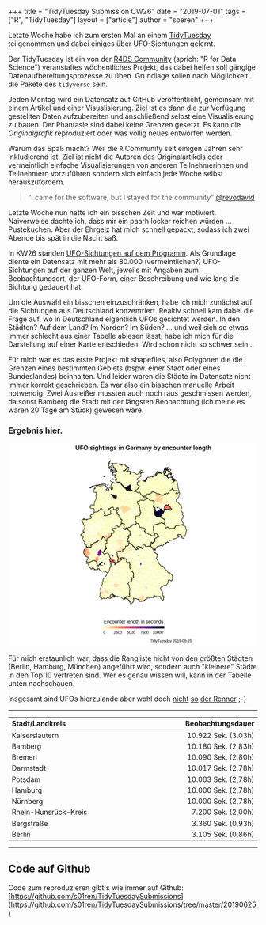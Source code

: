 +++
title = "TidyTuesday Submission CW26"
date = "2019-07-01"
tags = ["R", "TidyTuesday"]
layout = ["article"]
author = "soeren"
+++

Letzte Woche habe ich zum ersten Mal an einem [TidyTuesday](https://thomasmock.netlify.com/post/tidytuesday-a-weekly-social-data-project-in-r/) teilgenommen und dabei einiges über UFO-Sichtungen gelernt.

Der TidyTuesday ist ein von der [R4DS Community](https://github.com/rfordatascience) (sprich: "R for Data Science") veranstaltes wöchentliches Projekt, das dabei helfen soll gängige Datenaufbereitungsprozesse zu üben. Grundlage sollen nach Möglichkeit die Pakete des `tidyverse` sein. 

Jeden Montag wird ein Datensatz auf GitHub veröffentlicht, gemeinsam mit einem Artikel und einer Visualisierung. Ziel ist es dann die zur Verfügung gestellten Daten aufzubereiten und anschließend selbst eine Visualisierung zu bauen. Der Phantasie sind dabei keine Grenzen gesetzt. Es kann die *Originalgrafik* reproduziert oder was völlig neues entworfen werden. 

Warum das Spaß macht? Weil die `R` Community seit einigen Jahren sehr inkludierend ist. Ziel ist nicht die Autoren des Originalartikels oder vermeintlich einfache Visualisierungen von anderen Teilnehmerinnen und Teilnehmern vorzuführen sondern sich einfach jede Woche selbst herauszufordern. 

> “I came for the software, but I stayed for the community” [@revodavid](https://twitter.com/maxheld/status/1148268443101290496)

Letzte Woche nun hatte ich ein bisschen Zeit und war motiviert. Naiverweise dachte ich, dass mir ein paarh locker reichen würden ... Pustekuchen. Aber der Ehrgeiz hat mich schnell gepackt, sodass ich zwei Abende bis spät in die Nacht saß.

In KW26 standen [UFO-Sichtungen auf dem Programm](https://github.com/rfordatascience/tidytuesday/tree/master/data/2019/2019-06-25). Als Grundlage diente ein Datensatz mit mehr als 80.000 (vermeintlichen?) UFO-Sichtungen auf der ganzen Welt, jeweils mit Angaben zum Beobachtungsort, der UFO-Form, einer Beschreibung und wie lang die Sichtung gedauert hat. 

Um die Auswahl ein bisschen einzuschränken, habe ich mich zunächst auf die Sichtungen aus Deutschland konzentriert. Realtiv schnell kam dabei die Frage auf, wo in Deutschland eigentlich UFOs gesichtet werden. In den Städten? Auf dem Land? Im Norden? Im Süden? ... und weil sich so etwas immer schlecht aus einer Tabelle ablesen lässt, habe ich mich für die Darstellung auf einer Karte entschieden. Wird schon nicht so schwer sein...

Für mich war es das erste Projekt mit shapefiles, also Polygonen die die Grenzen eines bestimmten Gebiets (bspw. einer Stadt oder eines Bundeslandes) beinhalten. Und leider waren die Städte im Datensatz nicht immer korrekt geschrieben. Es war also ein bisschen manuelle Arbeit notwendig. Zwei Ausreißer mussten auch noch raus geschmissen werden, da sonst Bamberg die Stadt mit der längsten Beobachtung (ich meine es waren 20 Tage am Stück) gewesen wäre.

### Ergebnis hier. 

<div class="imagebox">
	<img src="https://raw.githubusercontent.com/s01ren/TidyTuesdaySubmissions/master/20190625/ufo_germany.png" />
</div>

Für mich erstaunlich war, dass die Rangliste nicht von den größten Städten (Berlin, Hamburg, München) angeführt wird, sondern auch "kleinere" Städte in den Top 10 vertreten sind. Wer es genau wissen will, kann in der Tabelle unten nachschauen. 

Insgesamt sind UFOs hierzulande aber wohl doch [nicht](https://twitter.com/LarissaKostiw/status/1145707365922156549) [so](https://twitter.com/shafayet_shafee/status/1145118906874335233) [der Renner](https://twitter.com/spren9er/status/1148282207842312192) ;-)


***

<table>
	<colgroup>
		<col width="75%" />
		<col width="25%"/>
	</colgroup>
	<thead>
		<tr class="header">
			<th style="text-align:left">Stadt/Landkreis</th>
			<th>Beobachtungsdauer</th>
		</tr>
	</thead>
	<tbody>
		<tr><td>Kaiserslautern</td><td style="text-align:right">10.922 Sek. (3,03h)</td></tr>
		<tr><td>Bamberg</td><td style="text-align:right">10.180 Sek. (2,83h)</td></tr>
		<tr><td>Bremen</td><td style="text-align:right">10.090 Sek. (2,80h)</td></tr>
		<tr><td>Darmstadt</td><td style="text-align:right">10.017 Sek. (2,78h)</td></tr>
		<tr><td>Potsdam</td><td style="text-align:right">10.003 Sek. (2,78h)</td></tr>
		<tr><td>Hamburg</td><td style="text-align:right">10.000 Sek. (2,78h)</td></tr>
		<tr><td>Nürnberg</td><td style="text-align:right">10.000 Sek. (2,78h)</td></tr>
		<tr><td>Rhein-Hunsrück-Kreis</td><td style="text-align:right">7.200 Sek. (2,00h)</td></tr>
		<tr><td>Bergstraße</td><td style="text-align:right">3.360 Sek. (0,93h)</td></tr>
		<tr><td>Berlin</td><td style="text-align:right">3.105 Sek. (0,86h)</td></tr>
	</tbody>
</table>

***


## Code auf Github

Code zum reproduzieren gibt's wie immer auf Github: [https://github.com/s01ren/TidyTuesdaySubmissions](https://github.com/s01ren/TidyTuesdaySubmissions/tree/master/20190625)


